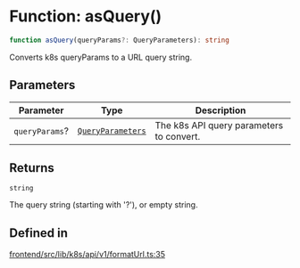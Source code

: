 # Function: asQuery()

```ts
function asQuery(queryParams?: QueryParameters): string
```

Converts k8s queryParams to a URL query string.

## Parameters

| Parameter | Type | Description |
| ------ | ------ | ------ |
| `queryParams`? | [`QueryParameters`](../../queryParameters/interfaces/QueryParameters.md) | The k8s API query parameters to convert. |

## Returns

`string`

The query string (starting with '?'), or empty string.

## Defined in

[frontend/src/lib/k8s/api/v1/formatUrl.ts:35](https://github.com/headlamp-k8s/headlamp/blob/2481a1c9f2b4a69a9320466e7a455215b14b97b0/frontend/src/lib/k8s/api/v1/formatUrl.ts#L35)
